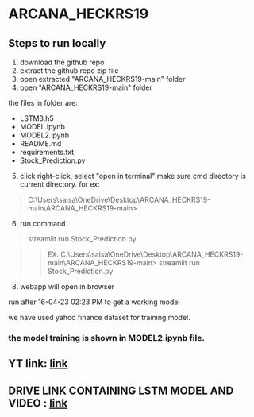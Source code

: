 # ARCANA_HECKRS19


## Steps to run locally
1. download the github repo
2. extract the github repo zip file
3. open extracted "ARCANA_HECKRS19-main" folder
4. open  "ARCANA_HECKRS19-main" folder

the files in folder are:
* LSTM3.h5
* MODEL.ipynb
* MODEL2.ipynb
* README.md
* requirements.txt
* Stock_Prediction.py

5. click right-click, select "open in terminal"
make sure cmd directory is current directory.
for ex:
> C:\Users\saisa\OneDrive\Desktop\ARCANA_HECKRS19-main\ARCANA_HECKRS19-main>
6. run command
> streamlit run Stock_Prediction.py

>> EX:
>> C:\Users\saisa\OneDrive\Desktop\ARCANA_HECKRS19-main\ARCANA_HECKRS19-main> streamlit run Stock_Prediction.py
8. webapp will open in browser


run after 16-04-23 02:23 PM to get a working model

we have used yahoo finance dataset for training model.

### the model training is shown in MODEL2.ipynb file.

## YT link: [link](https://www.youtube.com/watch?v=KEysc6UFXh4)
## DRIVE LINK CONTAINING LSTM MODEL AND VIDEO : [link](https://drive.google.com/drive/folders/1I55faOPrehzJ-H41wykgdY3fpnjhbuFp) 
